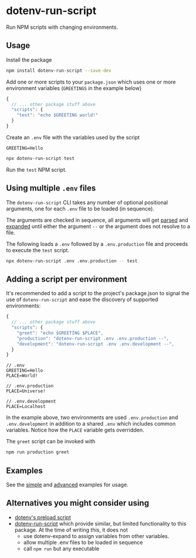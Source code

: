 # dotenv-run-script

Run NPM scripts with changing environments.

## Usage

Install the package

```bash
npm install dotenv-run-script --save-dev
```

Add one or more scripts to your `package.json` which uses one or more environment variables (`GREETINGS` in the example below)

```js
{
  // ... other package stuff above
  "scripts": {
    "test": "echo $GREETING world!"
  }
}
```

Create an `.env` file with the variables used by the script

```
GREETING=Hello
```

```bash
npx dotenv-run-script test
```

Run the `test` NPM script.

## Using multiple `.env` files

The `dotenv-run-script` CLI takes any number of optional positional arguments, one for each `.env` file to be loaded (in sequence). 

The arguments are checked in sequence, all arguments will get [parsed](https://www.npmjs.com/package/dotenv#parse) and [expanded](https://www.npmjs.com/package/dotenv-expand) until either the argument `--` or the argument does not resolve to a file.

The following loads a `.env` followed by a `.env.production` file and proceeds to execute the `test` script.

```bash
npx dotenv-run-script .env .env.production -- test
```

## Adding a script per environment

It's recommended to add a script to the project's package.json to signal the use of `dotenv-run-script` and ease the discovery of supported environments:

```js
{
  // ... other package stuff above
  "scripts": {
    "greet": "echo $GREETING $PLACE",
    "production": "dotenv-run-script .env .env.production --",
    "development": "dotenv-run-script .env .env.development --",
  }
}
```

```
// .env
GREETING=Hello
PLACE=World!
```

```
// .env.production
PLACE=Universe!
```

```
// .env.development
PLACE=Localhost
```

In the example above, two environments are used `.env.production` and `.env.development` in addition to a shared `.env` which includes common variables. Notice how the `PLACE` variable gets overridden.

The `greet` script can be invoked with

```bash
npm run production greet
```

## Examples

See the [simple](examples/simple) and [advanced](examples/advanced) examples for usage.

## Alternatives you might consider using

- [dotenv's preload script](https://www.npmjs.com/package/dotenv#preload)
- [dotenv-run-script](https://www.npmjs.com/package/dotenv-run-script) which provide similar, but limited functionality to this package. At the time of writing this, it does not
  - use dotenv-expand to assign variables from other variables.
  - allow multiple .env files to be loaded in sequence
  - call `npm run` but any executable
